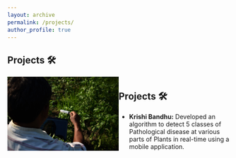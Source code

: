 ```yaml
---
layout: archive
permalink: /projects/
author_profile: true
---
```


## Projects 🛠️
<div style="display: flex; flex-wrap: wrap;">
  <div style="flex: 50%;">
    <img src="images/Krishi_Bandhu.JPG" alt="Project 1 Image" style="width: 100%;">
    <!-- <img src="path/to/image2.jpg" alt="Project 2 Image" style="width: 100%;">
    <img src="path/to/image3.jpg" alt="Project 3 Image" style="width: 100%;">
    <img src="path/to/image4.jpg" alt="Project 4 Image" style="width: 100%;">
    <img src="path/to/image5.jpg" alt="Project 5 Image" style="width: 100%;">
    <img src="path/to/image6.jpg" alt="Project 6 Image" style="width: 100%;">
    <img src="path/to/image7.jpg" alt="Project 7 Image" style="width: 100%;">
    <img src="path/to/image8.jpg" alt="Project 8 Image" style="width: 100%;"> -->
  </div>
  <div style="flex: 50%;">
    <h2>Projects 🛠️</h2>
    <ul>
      <li><strong>Krishi Bandhu:</strong> Developed an algorithm to detect 5 classes of Pathological disease at various parts of Plants in real-time using a mobile application.</li>
      <!-- <li><strong>Vehicle Advanced Monitoring System, Intel®:</strong> Collaborated with a team of AI and IoT engineers to do R&D inclined to the concept of smart cars.</li>
      <li><strong>Exploring Drug Identification — Powered by Intel® Distribution of OpenVINO™ Toolkit, Intel®:</strong> Designed a methodology to identify new drugs and virtual molecules in Drug discovery terminology.</li>
      <li><strong>SARCASM.AI:</strong> Developed a fine-tuned GPT-2 model for sarcastically completing an input sentence.</li>
      <li><strong>Conversational AI With Persona:</strong> Developed a Conversational AI engine that takes input and responds based on the knowledge base using Transfer learning.</li>
      <li><strong>Contextual Sentiment Extraction from Text Utterances:</strong> Developed a multi-class NLP model to extract sentiments from sentences/paragraphs using Google BERT.</li>
      <li><strong>Ben: The Self-Driving Bot, (Final Year Dissertation) (Deep Learning, Autonomous Robotics):</strong> Built an autonomous robot that is a prototype with capabilities similar to an actual self-driving car.</li>
      <li><strong>Autonomous Maze Solving Robot (Autonomous Robotics, AI):</strong> Designed a Maze Solving Robot to find a path in a complex maze without any assistance or help.</li> -->
    </ul>
  </div>
</div>